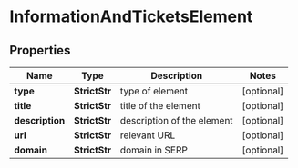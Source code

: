 # InformationAndTicketsElement


## Properties

| Name | Type | Description | Notes |
|------------ | ------------- | ------------- | -------------|
**type** | **StrictStr** | type of element |[optional]|
**title** | **StrictStr** | title of the element |[optional]|
**description** | **StrictStr** | description of the element |[optional]|
**url** | **StrictStr** | relevant URL |[optional]|
**domain** | **StrictStr** | domain in SERP |[optional]|